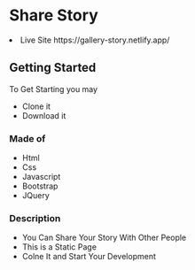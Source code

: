 # Share Story

<li>Live Site<//li> https://gallery-story.netlify.app/

## Getting Started 
  To Get Starting you may 
  * Clone it 
  * Download it

### Made of

* Html
* Css
* Javascript
* Bootstrap
* JQuery

### Description 

* You Can Share Your Story With Other People
* This is a Static Page
* Colne It and Start Your Development

